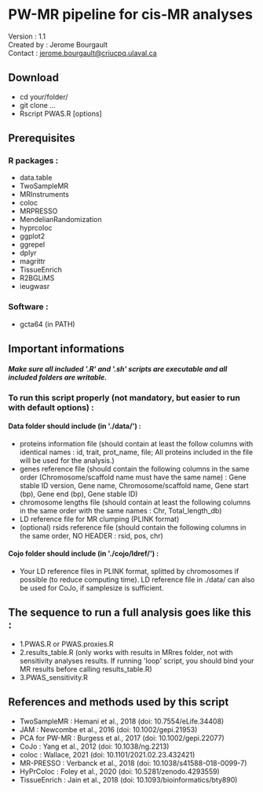 # PW-MR pipeline for cis-MR analyses

Version : 1.1 <br>
Created by : Jerome Bourgault <br>
Contact : jerome.bourgault@criucpq.ulaval.ca <br>

## Download
- cd your/folder/
- git clone ...
- Rscript PWAS.R [options]

## Prerequisites
### R packages :
- data.table
- TwoSampleMR
- MRInstruments
- coloc
- MRPRESSO
- MendelianRandomization
- hyprcoloc
- ggplot2
- ggrepel
- dplyr
- magrittr
- TissueEnrich
- R2BGLiMS
- ieugwasr
### Software :
- gcta64 (in PATH)

## Important informations
#### *Make sure all included '.R' and '.sh' scripts are executable and all included folders are writable.*

### To run this script properly (not mandatory, but easier to run with default options) :
#### Data folder should include (in './data/') :
- proteins information file (should contain at least the follow columns with identical names : id, trait, prot_name, file; All proteins included in the file will be used for the analysis.)
- genes reference file (should contain the following columns in the same order (Chromosome/scaffold name must have the same name) : Gene stable ID version, Gene name, Chromosome/scaffold name, Gene start (bp), Gene end (bp), Gene stable ID)
- chromosome lengths file (should contain at least the following columns in the same order with the same names : Chr, Total_length_db)
- LD reference file for MR clumping (PLINK format)
- (optional) rsids reference file (should contain the following columns in the same order, NO HEADER : rsid, pos, chr)
#### Cojo folder should include (in './cojo/ldref/') :
- Your LD reference files in PLINK format, splitted by chromosomes if possible (to reduce computing time). LD reference file in ./data/ can also be used for CoJo, if samplesize is sufficient.

## The sequence to run a full analysis goes like this :
- 1.PWAS.R or PWAS.proxies.R
- 2.results_table.R (only works with results in MRres folder, not with sensitivity analyses results. If running 'loop' script, you should bind your MR results before calling results_table.R)
- 3.PWAS_sensitivity.R

## References and methods used by this script
- TwoSampleMR : Hemani et al., 2018 (doi: 10.7554/eLife.34408)
- JAM : Newcombe et al., 2016 (doi: 10.1002/gepi.21953)
- PCA for PW-MR : Burgess et al., 2017 (doi: 10.1002/gepi.22077)
- CoJo : Yang et al., 2012 (doi: 10.1038/ng.2213)
- coloc : Wallace, 2021 (doi: 10.1101/2021.02.23.432421)
- MR-PRESSO : Verbanck et al., 2018 (doi: 10.1038/s41588-018-0099-7)
- HyPrColoc : Foley et al., 2020 (doi: 10.5281/zenodo.4293559)
- TissueEnrich : Jain et al., 2018 (doi: 10.1093/bioinformatics/bty890)
